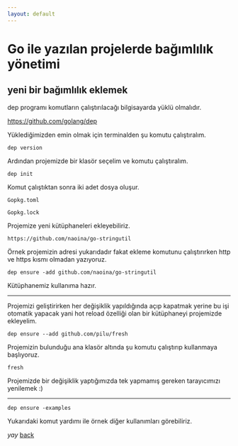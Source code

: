 ```yaml
---
layout: default
---
```

# Go ile yazılan projelerde bağımlılık yönetimi  


## yeni bir bağımlılık eklemek

dep programı komutların çalıştırılacağı bilgisayarda yüklü olmalıdır.

https://github.com/golang/dep

Yüklediğimizden emin olmak için terminalden şu komutu çalıştıralım.

```
dep version

```
Ardından projemizde bir klasör seçelim ve komutu çalıştıralım.
```
dep init
```
Komut çalıştıktan sonra iki adet dosya oluşur.

```
Gopkg.toml

Gopkg.lock
```

Projemize yeni kütüphaneleri ekleyebiliriz. 

```
https://github.com/naoina/go-stringutil
```
Örnek projemizin adresi yukarıdadır fakat ekleme komutunu çalıştırırken http ve https kısmı olmadan yazıyoruz.
```
dep ensure -add github.com/naoina/go-stringutil
```
Kütüphanemiz kullanıma hazır.

-----

Projemizi geliştirirken her değişiklik yapıldığında açıp kapatmak yerine bu işi otomatik yapacak yani hot reload
özelliği olan bir kütüphaneyi projemizde ekleyelim.
```
dep ensure --add github.com/pilu/fresh
```

Projemizin bulunduğu ana klasör altında şu komutu çalıştırıp kullanmaya başlıyoruz.
```
fresh
```
Projemizde bir değişiklik yaptığımızda tek yapmamış gereken tarayıcımızı yenilemek :)

----

```
dep ensure -examples
```
Yukarıdaki komut yardımı ile örnek diğer kullanımları görebiliriz.





_yay_
[back](https://microservice-base.github.io/)
